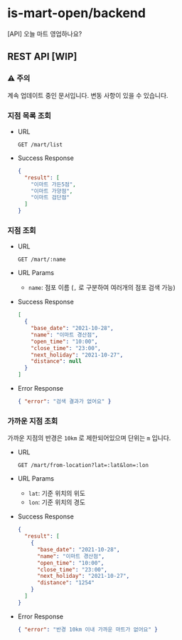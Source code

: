 # is-mart-open/backend

[API] 오늘 마트 영업하나요?

## REST API [WIP]

### :warning: 주의

계속 업데이트 중인 문서입니다. 변동 사항이 있을 수 있습니다.

### 지점 목록 조회

- URL

  `GET /mart/list`

- Success Response

  ```json
  {
    "result": [
      "이마트 가든5점",
      "이마트 가양점",
      "이마트 검단점"
    ]
  }
  ```

### 지점 조회

- URL

  `GET /mart/:name`

- URL Params

  - `name`: 점포 이름 (`,` 로 구분하여 여러개의 점포 검색 가능)

- Success Response

  ```json
  [
    {
      "base_date": "2021-10-28",
      "name": "이마트 경산점",
      "open_time": "10:00",
      "close_time": "23:00",
      "next_holiday": "2021-10-27",
      "distance": null
    }
  ]
  ```

- Error Response

  ```json
  { "error": "검색 결과가 없어요" }
  ```

### 가까운 지점 조회

가까운 지점의 반경은 `10km` 로 제한되어있으며 단위는 `m` 입니다.

- URL

  `GET /mart/from-location?lat=:lat&lon=:lon`

- URL Params
  
  - `lat`: 기준 위치의 위도
  - `lon`: 기준 위치의 경도

- Success Response

  ```json
  {
    "result": [
      {
        "base_date": "2021-10-28",
        "name": "이마트 경산점",
        "open_time": "10:00",
        "close_time": "23:00",
        "next_holiday": "2021-10-27",
        "distance": "1254"
      }
    ]
  }
  ```

- Error Response

  ```json
  { "error": "반경 10km 이내 가까운 마트가 없어요" }
  ```
